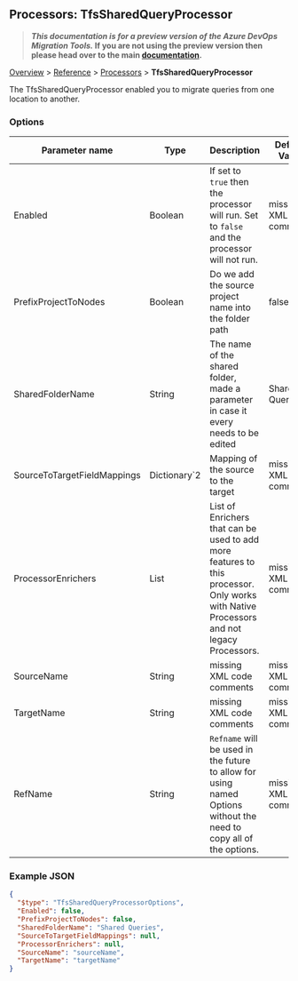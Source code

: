 ## Processors: TfsSharedQueryProcessor

>**_This documentation is for a preview version of the Azure DevOps Migration Tools._ If you are not using the preview version then please head over to the main [documentation](https://nkdagility.github.io/azure-devops-migration-tools).**

[Overview](.././index.md) > [Reference](../index.md) > [Processors](./index.md) > **TfsSharedQueryProcessor**

The TfsSharedQueryProcessor enabled you to migrate queries from one location to another.

### Options

| Parameter name         | Type    | Description                                                                                                                             | Default Value                            |
|------------------------|---------|-----------------------------------------------------------------------------------------------------------------------------------------|------------------------------------------|
| Enabled | Boolean | If set to `true` then the processor will run. Set to `false` and the processor will not run.                                            | missing XML code comments |
| PrefixProjectToNodes | Boolean | Do we add the source project name into the folder path                                                                                  | false |
| SharedFolderName | String | The name of the shared folder, made a parameter in case it every needs to be edited                                                     | Shared Queries |
| SourceToTargetFieldMappings | Dictionary`2 | Mapping of the source to the target                                                                                                     | missing XML code comments |
| ProcessorEnrichers | List | List of Enrichers that can be used to add more features to this processor. Only works with Native Processors and not legacy Processors. | missing XML code comments |
| SourceName | String | missing XML code comments                                                                                                               | missing XML code comments |
| TargetName | String | missing XML code comments                                                                                                               | missing XML code comments |
| RefName | String | `Refname` will be used in the future to allow for using named Options without the need to copy all of the options.                      | missing XML code comments |


### Example JSON

```JSON
{
  "$type": "TfsSharedQueryProcessorOptions",
  "Enabled": false,
  "PrefixProjectToNodes": false,
  "SharedFolderName": "Shared Queries",
  "SourceToTargetFieldMappings": null,
  "ProcessorEnrichers": null,
  "SourceName": "sourceName",
  "TargetName": "targetName"
}
```